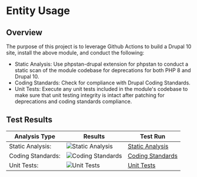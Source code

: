 # Entity Usage

## Overview

The purpose of this project is to leverage Github Actions to build a Drupal 10 site, install the above module, and conduct the following:

* Static Analysis:  Use phpstan-drupal extension for phpstan to conduct a static scan of the module codebase for deprecations for both PHP 8 and Drupal 10.
* Coding Standards:  Check for compliance with Drupal Coding Standards.
* Unit Tests:  Execute any unit tests included in the module's codebase to make sure that unit testing integrity is intact after patching for deprecations and coding standards compliance.

## Test Results

| Analysis Type | Results | Test Run |
| ----- | ----- | ----- |
| Static Analysis: | ![Static Analysis](https://github.com/Drupal-10-Compatibility/entity_usage/actions/workflows/static_analysis.yml/badge.svg) | [Static Analysis](https://github.com/Drupal-10-Compatibility/entity_usage/actions/workflows/static_analysis.yml) |
| Coding Standards: | ![Coding Standards](https://github.com/Drupal-10-Compatibility/entity_usage/actions/workflows/coding_standards.yml/badge.svg) | [Coding Standards](https://github.com/Drupal-10-Compatibility/entity_usage/actions/workflows/coding_standards.yml) |
| Unit Tests: | ![Unit Tests](https://github.com/Drupal-10-Compatibility/entity_usage/actions/workflows/unit_tests.yml/badge.svg) | [Unit Tests](https://github.com/Drupal-10-Compatibility/entity_usage/actions/workflows/unit_tests.yml) |

